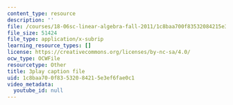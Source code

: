 ```yaml
---
content_type: resource
description: ''
file: /courses/18-06sc-linear-algebra-fall-2011/1c8baa700f83532084215e3ef6fae0c1_Ts3o2I8_Mxc.vtt
file_size: 51424
file_type: application/x-subrip
learning_resource_types: []
license: https://creativecommons.org/licenses/by-nc-sa/4.0/
ocw_type: OCWFile
resourcetype: Other
title: 3play caption file
uid: 1c8baa70-0f83-5320-8421-5e3ef6fae0c1
video_metadata:
  youtube_id: null
---
```

